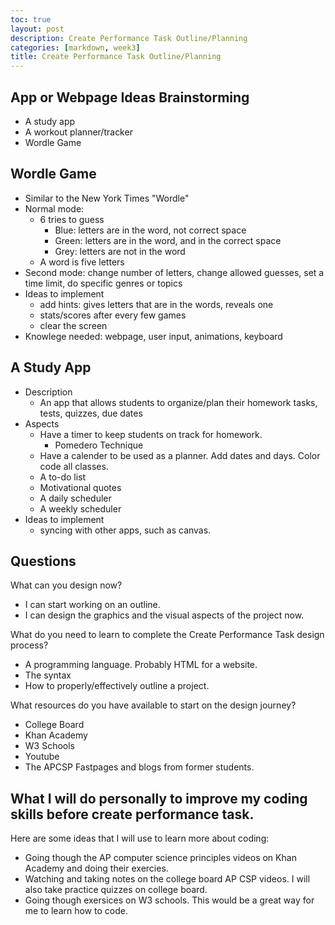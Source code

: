 ```yaml
---
toc: true
layout: post
description: Create Performance Task Outline/Planning
categories: [markdown, week3]
title: Create Performance Task Outline/Planning
---
```

## App or Webpage Ideas Brainstorming
- A study app
- A workout planner/tracker
- Wordle Game 

## Wordle Game
- Similar to the New York Times "Wordle" 
- Normal mode: 
    - 6 tries to guess 
        - Blue: letters are in the word, not correct space
        - Green: letters are in the word, and in the correct space
        - Grey: letters are not in the word
    - A word is five letters
- Second mode: change number of letters, change allowed guesses, set a time limit, do specific genres or topics
- Ideas to implement
    - add hints: gives letters that are in the words, reveals one
    - stats/scores after every few games
    - clear the screen
- Knowlege needed: webpage, user input, animations, keyboard

## A Study App
- Description
    - An app that allows students to organize/plan their homework tasks, tests, quizzes, due dates
- Aspects
    - Have a timer to keep students on track for homework.
        - Pomedero Technique
    - Have a calender to be used as a planner. Add dates and days. Color code all classes. 
    - A to-do list
    - Motivational quotes
    - A daily scheduler 
    - A weekly scheduler 
- Ideas to implement
    - syncing with other apps, such as canvas. 

## Questions

What can you design now?
- I can start working on an outline. 
- I can design the graphics and the visual aspects of the project now. 

What do you need to learn to complete the Create Performance Task design process? 
- A programming language. Probably HTML for a website.
- The syntax
- How to properly/effectively outline a project. 

What resources do you have available to start on the design journey?
- College Board
- Khan Academy
- W3 Schools 
- Youtube 
- The APCSP Fastpages and blogs from former students.

## What I will do personally to improve my coding skills before create performance task. 

Here are some ideas that I will use to learn more about coding: 
- Going though the AP computer science principles videos on Khan Academy and doing their exercies. 
- Watching and taking notes on the college board AP CSP videos. I will also take practice quizzes on college board.
- Going though exersices on W3 schools. This would be a great way for me to learn how to code. 